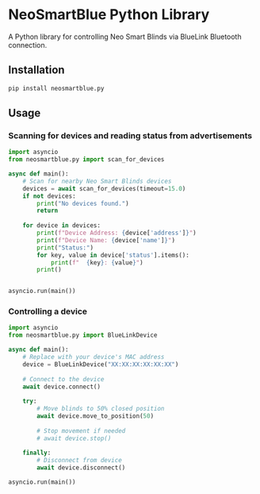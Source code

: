 # NeoSmartBlue Python Library

A Python library for controlling Neo Smart Blinds via BlueLink Bluetooth connection.

## Installation

```bash
pip install neosmartblue.py
```

## Usage

### Scanning for devices and reading status from advertisements

```python
import asyncio
from neosmartblue.py import scan_for_devices

async def main():
    # Scan for nearby Neo Smart Blinds devices
    devices = await scan_for_devices(timeout=15.0)
    if not devices:
        print("No devices found.")
        return
    
    for device in devices:
        print(f"Device Address: {device['address']}")
        print(f"Device Name: {device['name']}")
        print("Status:")
        for key, value in device['status'].items():
            print(f"  {key}: {value}")
        print()


asyncio.run(main())
```

### Controlling a device

```python
import asyncio
from neosmartblue.py import BlueLinkDevice

async def main():
    # Replace with your device's MAC address
    device = BlueLinkDevice("XX:XX:XX:XX:XX:XX")
    
    # Connect to the device
    await device.connect()
    
    try:
        # Move blinds to 50% closed position
        await device.move_to_position(50)
        
        # Stop movement if needed
        # await device.stop()
    
    finally:
        # Disconnect from device
        await device.disconnect()

asyncio.run(main())
```